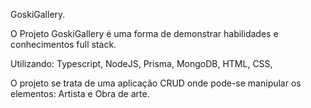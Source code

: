 GoskiGallery.

O Projeto GoskiGallery é uma forma de demonstrar habilidades e conhecimentos full stack.

Utilizando:
Typescript,
NodeJS,
Prisma,
MongoDB, 
HTML,
CSS,

O projeto se trata de uma aplicação CRUD onde pode-se manipular os elementos: Artista e Obra de arte.


